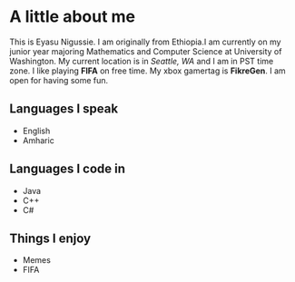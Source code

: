 # A little about me 

This is Eyasu Nigussie. I am originally from Ethiopia.I am currently on my junior year majoring Mathematics and Computer Science at University 
of Washington. My current location is in *Seattle, WA* and I am in PST time zone. I like playing **FIFA** on free time. My xbox gamertag is **FikreGen**. 
I am open for having some fun. 

## Languages I speak
* English 
* Amharic 

## Languages I code in 
* Java 
* C++ 
* C#

## Things I enjoy 
* Memes 
* FIFA
